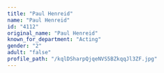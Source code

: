 ```yaml
---
title: "Paul Henreid"
name: "Paul Henreid"
id: "4112"
original_name: "Paul Henreid"
known_for_department: "Acting"
gender: "2"
adult: "false"
profile_path: "/kqlDSharpQjqeNVS5BZkqqJl3ZF.jpg"
---
```

